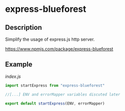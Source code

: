 # express-blueforest

## Description
Simplify the usage of express.js http server.

https://www.npmjs.com/package/express-blueforest

## Example

*index.js*
```javascript
import startExpress from "express-blueforest"

//[...] ENV and errorMapper variables discuted later

export default startExpress(ENV, errorMapper)
```
